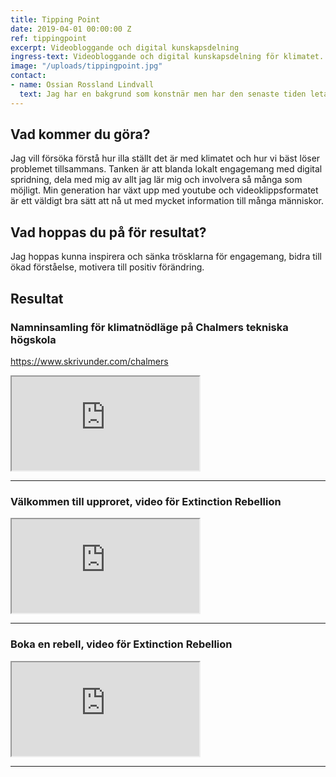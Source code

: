 ```yaml
---
title: Tipping Point
date: 2019-04-01 00:00:00 Z
ref: tippingpoint
excerpt: Videobloggande och digital kunskapsdelning
ingress-text: Videobloggande och digital kunskapsdelning för klimatet.
image: "/uploads/tippingpoint.jpg"
contact:
- name: Ossian Rossland Lindvall
  text: Jag har en bakgrund som konstnär men har den senaste tiden letat efter nya sätt att applicera mina estetiska färdigheter. Jag har studerat arkitektur men insett att det kanske inte finns tid för femåriga högskoleutbildningar nu när hela samhället måste ställa om väldigt väldigt snart. Videobloggande och digital kunskapsdelning skulle kunna vara ett sätt att bidra till de omfattande samhälleliga utmaningar vi står inför, det kan låta naivt, men jag tänker försöka.
---
```



## Vad kommer du göra?
Jag vill försöka förstå hur illa ställt det är med klimatet och hur vi bäst löser problemet tillsammans. Tanken är att blanda lokalt engagemang med digital spridning, dela med mig av allt jag lär mig och involvera så många som möjligt. Min generation har växt upp med youtube och videoklippsformatet är ett väldigt bra sätt att nå ut med mycket information till många människor.

## Vad hoppas du på för resultat?
Jag hoppas kunna inspirera och sänka trösklarna för engagemang, bidra till ökad förståelse, motivera till positiv förändring.

## Resultat

### Namninsamling för klimatnödläge på Chalmers tekniska högskola
<https://www.skrivunder.com/chalmers>

<div class="embed-responsive embed-responsive-16by9">
  <iframe class="embed-responsive-item" src="https://www.youtube.com/embed/p721UnXCtfc?rel=0" allowfullscreen></iframe>
</div>

---

### Välkommen till upproret, video för Extinction Rebellion
<div class="embed-responsive embed-responsive-16by9">
  <iframe class="embed-responsive-item" src="https://www.youtube.com/embed/bs3tcZfWNZo?rel=0" allowfullscreen></iframe>
</div>

---

### Boka en rebell, video för Extinction Rebellion
<div class="embed-responsive embed-responsive-16by9">
  <iframe class="embed-responsive-item" src="https://www.youtube.com/embed/wg5lyoNZcq0?rel=0" allowfullscreen></iframe>
</div>

---

